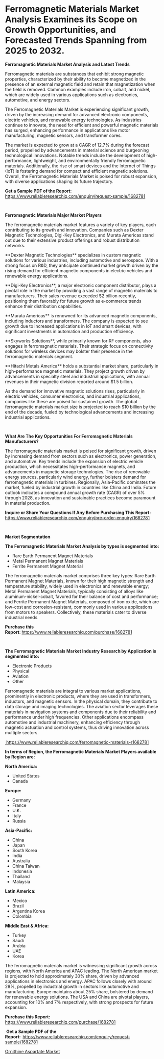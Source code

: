 <p><h1>Ferromagnetic Materials Market Analysis Examines its Scope on Growth Opportunities, and Forecasted Trends Spanning from 2025 to 2032.</h1></p><p><strong>Ferromagnetic Materials Market Analysis and Latest Trends</strong></p>
<p><p>Ferromagnetic materials are substances that exhibit strong magnetic properties, characterized by their ability to become magnetized in the presence of an external magnetic field and retain that magnetization when the field is removed. Common examples include iron, cobalt, and nickel, which are widely used in various applications such as electronics, automotive, and energy sectors.</p><p>The Ferromagnetic Materials Market is experiencing significant growth, driven by the increasing demand for advanced electronic components, electric vehicles, and renewable energy technologies. As industries continue to innovate, the need for efficient and powerful magnetic materials has surged, enhancing performance in applications like motor manufacturing, magnetic sensors, and transformer cores.</p><p>The market is expected to grow at a CAGR of 12.7% during the forecast period, propelled by advancements in material science and burgeoning technological innovations. Notable trends include the development of high-performance, lightweight, and environmentally friendly ferromagnetic materials. Additionally, the rise of smart devices and the Internet of Things (IoT) is fostering demand for compact and efficient magnetic solutions. Overall, the Ferromagnetic Materials Market is poised for robust expansion, with diverse applications shaping its future trajectory.</p></p>
<p><strong>Get a Sample PDF of the Report:&nbsp;</strong> <a href="https://www.reliableresearchiq.com/enquiry/request-sample/1682781?utm_campaign=2926&utm_medium=2&utm_source=Github&utm_content=ia&utm_term=26032025&utm_id=ferromagnetic-materials">https://www.reliableresearchiq.com/enquiry/request-sample/1682781</a></p>
<p>&nbsp;</p>
<p><strong>Ferromagnetic Materials Major Market Players</strong></p>
<p><p>The ferromagnetic materials market features a variety of key players, each contributing to its growth and innovation. Companies such as Dexter Magnetic Technologies, Digi-Key Electronics, and Murata Americas stand out due to their extensive product offerings and robust distribution networks.</p><p>**Dexter Magnetic Technologies** specializes in custom magnetic solutions for various industries, including automotive and aerospace. With a strong focus on R&D, they anticipate continued market growth driven by the rising demand for efficient magnetic components in electric vehicles and renewable energy applications.</p><p>**Digi-Key Electronics**, a major electronic component distributor, plays a pivotal role in the market by providing a vast range of magnetic materials to manufacturers. Their sales revenue exceeded $2 billion recently, positioning them favorably for future growth as e-commerce trends enhance their distribution capabilities.</p><p>**Murata Americas** is renowned for its advanced magnetic components, including inductors and transformers. The company is expected to see growth due to increased applications in IoT and smart devices, with significant investments in automation and production efficiency.</p><p>**Skyworks Solutions**, while primarily known for RF components, also engages in ferromagnetic materials. Their strategic focus on connectivity solutions for wireless devices may bolster their presence in the ferromagnetic materials segment.</p><p>**Hitachi Metals America** holds a substantial market share, particularly in high-performance magnetic materials. They project growth driven by advancements in specialty steel and industrial applications, with annual revenues in their magnetic division reported around $1.5 billion.</p><p>As the demand for innovative magnetic solutions rises, particularly in electric vehicles, consumer electronics, and industrial applications, companies like these are poised for sustained growth. The global ferromagnetic materials market size is projected to reach $10 billion by the end of the decade, fueled by technological advancements and increasing industrial applications.</p></p>
<p>&nbsp;</p>
<p><strong>What Are The Key Opportunities For Ferromagnetic Materials Manufacturers?</strong></p>
<p><p>The ferromagnetic materials market is poised for significant growth, driven by increasing demand from sectors such as electronics, power generation, and automotive. Key trends include the expansion of electric vehicle production, which necessitates high-performance magnets, and advancements in magnetic storage technologies. The rise of renewable energy sources, particularly wind energy, further bolsters demand for ferromagnetic materials in turbines. Regionally, Asia-Pacific dominates the market, fueled by industrial growth in countries like China and India. Future outlook indicates a compound annual growth rate (CAGR) of over 5% through 2028, as innovation and sustainable practices become paramount in material production.</p></p>
<p><strong>Inquire or Share Your Questions If Any Before Purchasing This Report:</strong> <a href="https://www.reliableresearchiq.com/enquiry/pre-order-enquiry/1682781?utm_campaign=2926&utm_medium=2&utm_source=Github&utm_content=ia&utm_term=26032025&utm_id=ferromagnetic-materials">https://www.reliableresearchiq.com/enquiry/pre-order-enquiry/1682781</a></p>
<p>&nbsp;</p>
<p><strong>Market Segmentation</strong></p>
<p><strong>The Ferromagnetic Materials Market Analysis by types is segmented into:</strong></p>
<p><ul><li>Rare Earth Permanent Magnet Materials</li><li>Metal Permanent Magnet Materials</li><li>Ferrite Permanent Magnet Material</li></ul></p>
<p><p>The ferromagnetic materials market comprises three key types: Rare Earth Permanent Magnet Materials, known for their high magnetic strength and temperature stability, widely used in electronics and renewable energy; Metal Permanent Magnet Materials, typically consisting of alloys like aluminum-nickel-cobalt, favored for their balance of cost and performance; and Ferrite Permanent Magnet Materials, composed of iron oxide, which are low-cost and corrosion-resistant, commonly used in various applications from motors to speakers. Collectively, these materials cater to diverse industrial needs.</p></p>
<p><strong>Purchase this Report:&nbsp;</strong><a href="https://www.reliableresearchiq.com/purchase/1682781?utm_campaign=2926&utm_medium=2&utm_source=Github&utm_content=ia&utm_term=26032025&utm_id=ferromagnetic-materials">https://www.reliableresearchiq.com/purchase/1682781</a></p>
<p>&nbsp;</p>
<p><strong>The Ferromagnetic Materials Market Industry Research by Application is segmented into:</strong></p>
<p><ul><li>Electronic Products</li><li>Physical</li><li>Aviation</li><li>Other</li></ul></p>
<p><p>Ferromagnetic materials are integral to various market applications, prominently in electronic products, where they are used in transformers, inductors, and magnetic sensors. In the physical domain, they contribute to data storage and imaging technologies. The aviation sector leverages these materials in navigation systems and components due to their reliability and performance under high frequencies. Other applications encompass automotive and industrial machinery, enhancing efficiency through magnetic actuation and control systems, thus driving innovation across multiple sectors.</p></p>
<p><a href="https://www.reliableresearchiq.com/ferromagnetic-materials-r1682781?utm_campaign=2926&utm_medium=2&utm_source=Github&utm_content=ia&utm_term=26032025&utm_id=ferromagnetic-materials">&nbsp;https://www.reliableresearchiq.com/ferromagnetic-materials-r1682781</a></p>
<p><strong>In terms of Region, the Ferromagnetic Materials Market Players available by Region are:</strong></p>
<p>
    <p> <strong> North America: </strong>
        <ul>
            <li>United States</li>
            <li>Canada</li>
        </ul>
        </p> 
    <p> <strong> Europe: </strong>
        <ul>
            <li>Germany</li>
            <li>France</li>
            <li>U.K.</li>
            <li>Italy</li>
            <li>Russia</li>
        </ul>
        </p> 
    <p> <strong> Asia-Pacific: </strong>
        <ul>
            <li>China</li>
            <li>Japan</li>
            <li>South Korea</li>
            <li>India</li>
            <li>Australia</li>
            <li>China Taiwan</li>
            <li>Indonesia</li>
            <li>Thailand</li>
            <li>Malaysia</li>
        </ul>
        </p> 
    <p> <strong> Latin America: </strong>
        <ul>
            <li>Mexico</li>
            <li>Brazil</li>
            <li>Argentina Korea</li>
            <li>Colombia</li>
        </ul>
        </p> 
    <p> <strong> Middle East & Africa: </strong>
        <ul>
            <li>Turkey</li>
            <li>Saudi</li>
            <li>Arabia</li>
            <li>UAE</li>
            <li>Korea</li>
        </ul>
    </p>
    </p>
<p><p>The ferromagnetic materials market is witnessing significant growth across regions, with North America and APAC leading. The North American market is projected to hold approximately 30% share, driven by advanced applications in electronics and energy. APAC follows closely with around 28%, propelled by industrial growth in sectors like automotive and manufacturing. Europe maintains about 25% share, bolstered by demand for renewable energy solutions. The USA and China are pivotal players, accounting for 10% and 7% respectively, with strong prospects for future expansion.</p></p>
<p><strong>Purchase this Report: </strong><a href="https://www.reliableresearchiq.com/purchase/1682781?utm_campaign=2926&utm_medium=2&utm_source=Github&utm_content=ia&utm_term=26032025&utm_id=ferromagnetic-materials">https://www.reliableresearchiq.com/purchase/1682781</a></p>
<p>&nbsp;<strong>Get a Sample PDF of the Report:&nbsp;&nbsp;</strong><a href="https://www.reliableresearchiq.com/enquiry/request-sample/1682781?utm_campaign=2926&utm_medium=2&utm_source=Github&utm_content=ia&utm_term=26032025&utm_id=ferromagnetic-materials">https://www.reliableresearchiq.com/enquiry/request-sample/1682781</a></p>
<p><strong></strong></p>
<p><p><a href="https://github.com/tumacaakesha78/Market-Research-Report-List-1/blob/main/ornithine-aspartate-market.md?utm_campaign=2926&utm_medium=2&utm_source=Github&utm_content=ia&utm_term=26032025&utm_id=ferromagnetic-materials">Ornithine Aspartate Market</a></p></p>